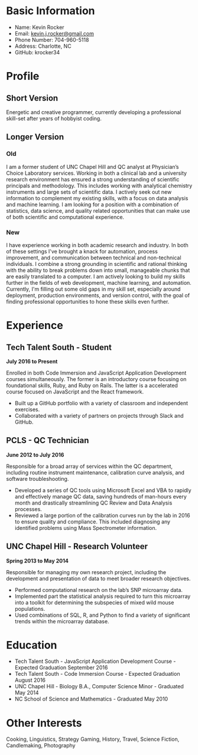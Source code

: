 # Basic Information

* Name: Kevin Rocker
* Email: kevin.j.rocker@gmail.com
* Phone Number: 704-960-5118
* Address: Charlotte, NC
* GitHub: krocker34

# Profile

## Short Version

Energetic and creative programmer, currently developing a professional skill-set after years of hobbyist coding.

## Longer Version

### Old
I am a former student of UNC Chapel Hill and QC analyst at Physician’s Choice Laboratory services. Working in both a clinical lab and a university research environment has ensured a strong understanding of scientific principals and methodology. This includes working with analytical chemistry instruments and large sets of scientific data. I actively seek out new information to complement my existing skills, with a focus on data analysis and machine learning. I am looking for a position with a combination of statistics, data science, and quality related opportunities that can make use of both scientific and computational experience.

### New
I have experience working in both academic research and industry. In both of these settings I've brought a knack for automation, process improvement, and communication between technical and non-technical individuals. I combine a strong grounding in scientific and rational thinking with the ability to break problems down into small, manageable chunks that are easily translated to a computer. I am actively looking to build my skills further in the fields of web development, machine learning, and automation. Currently, I'm filling out some old gaps in my skill set, especially around deployment, production environments, and version control, with the goal of finding professional opportunities to hone these skills even further.

# Experience

## Tech Talent South - Student
**July 2016 to Present**

Enrolled in both Code Immersion and JavaScript Application Development courses simultaneously. The former is an introductory course focusing on foundational skills, Ruby, and Ruby on Rails. The latter is a accelerated course focused on JavaScript and the React framework.

* Built up a GitHub portfolio with a variety of classroom and independent exercises.
* Collaborated with a variety of partners on projects through Slack and GitHub.

## PCLS - QC Technician
**June 2012 to July 2016**

Responsible for a broad array of services within the QC department, including routine instrument maintenance, calibration curve analysis, and software troubleshooting.

* Developed a series of QC tools using Microsoft Excel and VBA to rapidly and effectively manage QC data, saving hundreds of man-hours every month and drastically streamlining QC Review and Data Analysis processes.
* Reviewed a large portion of the calibration curves run by the lab in 2016 to ensure quality and compliance. This included diagnosing any identified problems using Mass Spectrometer information.

## UNC Chapel Hill - Research Volunteer
**Spring 2013 to May 2014**

Responsible for managing my own research project, including the development and presentation of data to meet broader research objectives.

* Performed computational research on the lab’s SNP microarray data.
* Implemented part the statistical analysis required to turn this microarray into a toolkit for determining the subspecies of mixed wild mouse populations.
* Used combinations of SQL, R, and Python to find a variety of significant trends within the microarray database.

# Education

* Tech Talent South - JavaScript Application Development Course - Expected Graduation September 2016
* Tech Talent South - Code Immersion Course - Expected Graduation August 2016
* UNC Chapel Hill - Biology B.A., Computer Science Minor - Graduated May 2014
* NC School of Science and Mathematics - Graduated May 2010

# Other Interests
Cooking, Linguistics, Strategy Gaming, History, Travel, Science Fiction, Candlemaking, Photography
